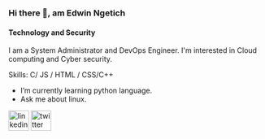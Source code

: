 
### Hi there 👋, am Edwin Ngetich
#### Technology and Security
I am a System Administrator and DevOps Engineer.
I'm interested in Cloud computing and Cyber security.  

Skills: C/ JS / HTML / CSS/C++

- I’m currently learning python language. 
- Ask me about linux.


[<img src='https://cdn.jsdelivr.net/npm/simple-icons@3.0.1/icons/linkedin.svg' alt='linkedin' height='40'>](https://www.linkedin.com/in/https://www.linkedin.com/in/edwin-ngetich-4b3718157//)  [<img src='https://cdn.jsdelivr.net/npm/simple-icons@3.0.1/icons/twitter.svg' alt='twitter' height='40'>](https://twitter.com/@Eduukoril)  







